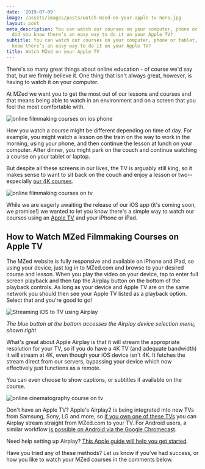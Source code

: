 ```yaml
---
date: '2019-07-09'
image: /assets/images/posts/watch-mzed-on-your-apple-tv-hero.jpg
layout: post
meta_description: You can watch our courses on your computer, phone or tablet, but
  did you know there’s an easy way to do it on your Apple TV?
subtitle: You can watch our courses on your computer, phone or tablet, but did you
  know there’s an easy way to do it on your Apple TV?
title: Watch MZed on your Apple TV
---
```


There's so many great things about online education - of course we'd say that, but we firmly believe it. One thing that isn't always great, however, is having to watch it on your computer.

 

At MZed we want you to get the most out of our lessons and courses and that means being able to watch in an environment and on a screen that you feel the most comfortable with.

![online filmmaking courses on ios phone](https://mzed-cdn1.sfo2.cdn.digitaloceanspaces.com/uploads/news/online-filmmaking-courses-on-ios-phone.jpg)

How you watch a course might be different depending on time of day. For example, you might watch a lesson on the train on the way to work in the morning, using your phone, and then continue the lesson at lunch on your computer. After dinner, you might park on the couch and continue watching a course on your tablet or laptop.

 

But despite all these screens in our lives, the TV is arguably still king, so it makes sense to want to sit back on the couch and enjoy a lesson or two--especially [our 4K courses](https://www.mzed.com/courses?categories=&educators=&price=&resolutions=4K&difficulty=&sort=&mzed=).

 

![online filmmaking courses on tv](https://mzed-cdn1.sfo2.cdn.digitaloceanspaces.com/uploads/news/apple-tv-remote.jpg)

While we are eagerly awaiting the release of our iOS app (it's coming soon, we promise!) we wanted to let you know there's a simple way to watch our courses using an [Apple TV](https://www.bhphotovideo.com/c/product/1361939-REG/apple_mqd22ll_a_tv_4k_32gb.html) and your iPhone or iPad.

## How to Watch MZed Filmmaking Courses on Apple TV

The MZed website is fully responsive and available on iPhone and iPad, so using your device, just log in to MZed.com and browse to your desired course and lesson. When you play the video on your device, tap to enter full screen playback and then tap the Airplay button on the bottom of the playback controls. As long as your device and Apple TV are on the same network you should then see your Apple TV listed as a playback option. Select that and you're good to go!

 

![Streaming iOS to TV using Airplay](https://mzed-cdn1.sfo2.cdn.digitaloceanspaces.com/uploads/news/phone-airplay.jpg)

_The blue button at the bottom accesses the Airplay device selection menu, shown right_

 

What's great about Apple Airplay is that it will stream the appropriate resolution for your TV, so if you do have a 4K TV (and adequate bandwidth) it will stream at 4K, even though your iOS device isn't 4K. It fetches the stream direct from our servers, bypassing your device which now effectively just functions as a remote.

 

You can even choose to show captions, or subtitles if available on the course.

 

![online cinematography course on tv](https://mzed-cdn1.sfo2.cdn.digitaloceanspaces.com/uploads/news/TV-Hurlbut.jpg)

 

Don't have an Apple TV? Apple's Airplay2 is being integrated into new TVs from Samsung, Sony, LG and more, so [if you own one of these TVs](https://www.apple.com/ios/home/accessories/#section-tv) you can Airplay stream straight from MZed.com to your TV. For Android users, a similar workflow [is possible on Android via the Google Chromecast](https://support.google.com/chromecast/answer/3228332?co=GENIE.Platform%3DAndroid&hl=en).

 

Need help setting up Airplay? [This Apple guide will help you get started](https://support.apple.com/en-au/HT204289#iOS).

 

Have you tried any of these methods? Let us know if you've had success, or how you like to watch your MZed courses in the comments below.